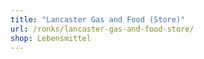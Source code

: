 ```yaml
---
title: "Lancaster Gas and Food (Store)"
url: /ronks/lancaster-gas-and-food-store/
shop: Lebensmittel
---
```

